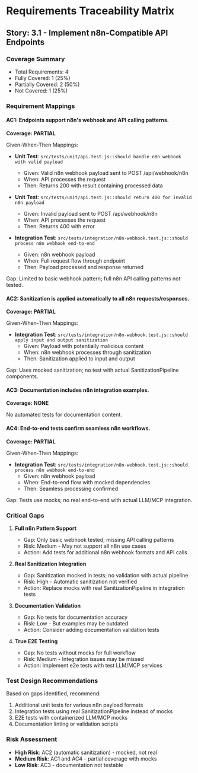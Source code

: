 # Requirements Traceability Matrix

## Story: 3.1 - Implement n8n-Compatible API Endpoints

### Coverage Summary

- Total Requirements: 4
- Fully Covered: 1 (25%)
- Partially Covered: 2 (50%)
- Not Covered: 1 (25%)

### Requirement Mappings

#### AC1: Endpoints support n8n's webhook and API calling patterns.

**Coverage: PARTIAL**

Given-When-Then Mappings:

- **Unit Test**: `src/tests/unit/api.test.js::should handle n8n webhook with valid payload`
  - Given: Valid n8n webhook payload sent to POST /api/webhook/n8n
  - When: API processes the request
  - Then: Returns 200 with result containing processed data

- **Unit Test**: `src/tests/unit/api.test.js::should return 400 for invalid n8n payload`
  - Given: Invalid payload sent to POST /api/webhook/n8n
  - When: API processes the request
  - Then: Returns 400 with error

- **Integration Test**: `src/tests/integration/n8n-webhook.test.js::should process n8n webhook end-to-end`
  - Given: n8n webhook payload
  - When: Full request flow through endpoint
  - Then: Payload processed and response returned

Gap: Limited to basic webhook pattern; full n8n API calling patterns not tested.

#### AC2: Sanitization is applied automatically to all n8n requests/responses.

**Coverage: PARTIAL**

Given-When-Then Mappings:

- **Integration Test**: `src/tests/integration/n8n-webhook.test.js::should apply input and output sanitization`
  - Given: Payload with potentially malicious content
  - When: n8n webhook processes through sanitization
  - Then: Sanitization applied to input and output

Gap: Uses mocked sanitization; no test with actual SanitizationPipeline components.

#### AC3: Documentation includes n8n integration examples.

**Coverage: NONE**

No automated tests for documentation content.

#### AC4: End-to-end tests confirm seamless n8n workflows.

**Coverage: PARTIAL**

Given-When-Then Mappings:

- **Integration Test**: `src/tests/integration/n8n-webhook.test.js::should process n8n webhook end-to-end`
  - Given: n8n webhook payload
  - When: End-to-end flow with mocked dependencies
  - Then: Seamless processing confirmed

Gap: Tests use mocks; no real end-to-end with actual LLM/MCP integration.

### Critical Gaps

1. **Full n8n Pattern Support**
   - Gap: Only basic webhook tested; missing API calling patterns
   - Risk: Medium - May not support all n8n use cases
   - Action: Add tests for additional n8n webhook formats and API calls

2. **Real Sanitization Integration**
   - Gap: Sanitization mocked in tests; no validation with actual pipeline
   - Risk: High - Automatic sanitization not verified
   - Action: Replace mocks with real SanitizationPipeline in integration tests

3. **Documentation Validation**
   - Gap: No tests for documentation accuracy
   - Risk: Low - But examples may be outdated
   - Action: Consider adding documentation validation tests

4. **True E2E Testing**
   - Gap: No tests without mocks for full workflow
   - Risk: Medium - Integration issues may be missed
   - Action: Implement e2e tests with test LLM/MCP services

### Test Design Recommendations

Based on gaps identified, recommend:

1. Additional unit tests for various n8n payload formats
2. Integration tests using real SanitizationPipeline instead of mocks
3. E2E tests with containerized LLM/MCP mocks
4. Documentation linting or validation scripts

### Risk Assessment

- **High Risk**: AC2 (automatic sanitization) - mocked, not real
- **Medium Risk**: AC1 and AC4 - partial coverage with mocks
- **Low Risk**: AC3 - documentation not testable